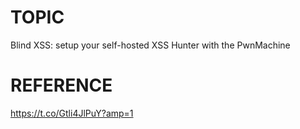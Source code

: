 # TOPIC
Blind XSS: setup your self-hosted XSS Hunter with the PwnMachine

# REFERENCE
https://t.co/Gtli4JlPuY?amp=1
